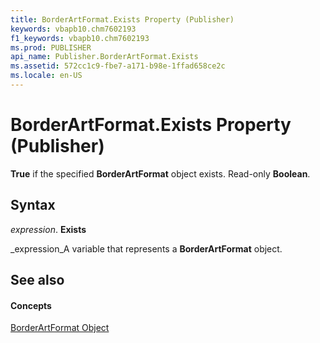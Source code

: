 ```yaml
---
title: BorderArtFormat.Exists Property (Publisher)
keywords: vbapb10.chm7602193
f1_keywords: vbapb10.chm7602193
ms.prod: PUBLISHER
api_name: Publisher.BorderArtFormat.Exists
ms.assetid: 572cc1c9-fbe7-a171-b98e-1ffad658ce2c
ms.locale: en-US
---
```



# BorderArtFormat.Exists Property (Publisher)

 **True** if the specified **BorderArtFormat** object exists. Read-only **Boolean**. 


## Syntax

 _expression_. **Exists**

 _expression_A variable that represents a  **BorderArtFormat** object.


## See also


#### Concepts


 [BorderArtFormat Object](borderartformat-object-publisher.md)

